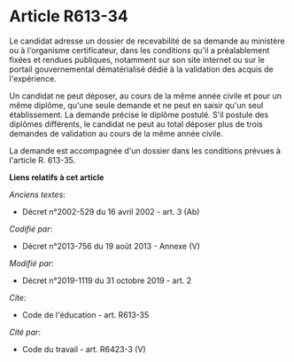 # Article R613-34

Le candidat adresse un dossier de recevabilité de sa demande au ministère ou à l'organisme certificateur, dans les conditions
qu'il a préalablement fixées et rendues publiques, notamment sur son site internet ou sur le portail gouvernemental
dématérialisé dédié à la validation des acquis de l'expérience.

Un candidat ne peut déposer, au cours de la même année civile et pour un même diplôme, qu'une seule demande et ne peut en
saisir qu'un seul établissement. La demande précise le diplôme postulé. S'il postule des diplômes différents, le candidat ne
peut au total déposer plus de trois demandes de validation au cours de la même année civile.

La demande est accompagnée d'un dossier dans les conditions prévues à l'article R. 613-35.

**Liens relatifs à cet article**

_Anciens textes_:

  - Décret n°2002-529 du 16 avril 2002 - art. 3 (Ab)

_Codifié par_:

  - Décret n°2013-756 du 19 août 2013 -  Annexe (V)

_Modifié par_:

  - Décret n°2019-1119 du 31 octobre 2019 - art. 2

_Cite_:

  - Code de l'éducation - art. R613-35

_Cité par_:

  - Code du travail - art. R6423-3 (V)
